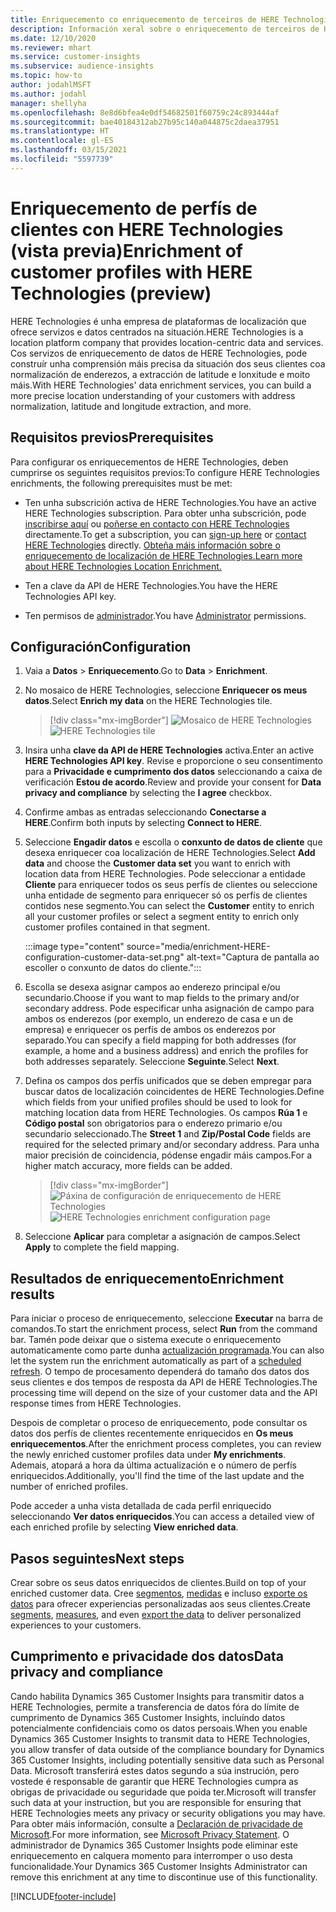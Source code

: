 ```yaml
---
title: Enriquecemento co enriquecemento de terceiros de HERE Technologies
description: Información xeral sobre o enriquecemento de terceiros de HERE Technologies.
ms.date: 12/10/2020
ms.reviewer: mhart
ms.service: customer-insights
ms.subservice: audience-insights
ms.topic: how-to
author: jodahlMSFT
ms.author: jodahl
manager: shellyha
ms.openlocfilehash: 8e8d6bfea4e0df54682501f60759c24c893444af
ms.sourcegitcommit: bae40184312ab27b95c140a044875c2daea37951
ms.translationtype: HT
ms.contentlocale: gl-ES
ms.lasthandoff: 03/15/2021
ms.locfileid: "5597739"
---
```

# <a name="enrichment-of-customer-profiles-with-here-technologies-preview"></a><span data-ttu-id="92157-103">Enriquecemento de perfís de clientes con HERE Technologies (vista previa)</span><span class="sxs-lookup"><span data-stu-id="92157-103">Enrichment of customer profiles with HERE Technologies (preview)</span></span>

<span data-ttu-id="92157-104">HERE Technologies é unha empresa de plataformas de localización que ofrece servizos e datos centrados na situación.</span><span class="sxs-lookup"><span data-stu-id="92157-104">HERE Technologies is a location platform company that provides location-centric data and services.</span></span> <span data-ttu-id="92157-105">Cos servizos de enriquecemento de datos de HERE Technologies, pode construír unha comprensión máis precisa da situación dos seus clientes coa normalización de enderezos, a extracción de latitude e lonxitude e moito máis.</span><span class="sxs-lookup"><span data-stu-id="92157-105">With HERE Technologies' data enrichment services, you can build a more precise location understanding of your customers with address normalization, latitude and longitude extraction, and more.</span></span>

## <a name="prerequisites"></a><span data-ttu-id="92157-106">Requisitos previos</span><span class="sxs-lookup"><span data-stu-id="92157-106">Prerequisites</span></span>

<span data-ttu-id="92157-107">Para configurar os enriquecementos de HERE Technologies, deben cumprirse os seguintes requisitos previos:</span><span class="sxs-lookup"><span data-stu-id="92157-107">To configure HERE Technologies enrichments, the following prerequisites must be met:</span></span>

- <span data-ttu-id="92157-108">Ten unha subscrición activa de HERE Technologies.</span><span class="sxs-lookup"><span data-stu-id="92157-108">You have an active HERE Technologies subscription.</span></span> <span data-ttu-id="92157-109">Para obter unha subscrición, pode [inscribirse aquí](https://developer.here.com/sign-up?utm_medium=referral&utm_source=Microsoft-Dynamics-CI&create=Freemium-Basic) ou [poñerse en contacto con HERE Technologies](https://developer.here.com/help?utm_medium=referral&utm_source=Microsoft-Dynamics-CI#how-can-we-help-you) directamente.</span><span class="sxs-lookup"><span data-stu-id="92157-109">To get a subscription, you can [sign-up here](https://developer.here.com/sign-up?utm_medium=referral&utm_source=Microsoft-Dynamics-CI&create=Freemium-Basic) or [contact HERE Technologies](https://developer.here.com/help?utm_medium=referral&utm_source=Microsoft-Dynamics-CI#how-can-we-help-you) directly.</span></span> [<span data-ttu-id="92157-110">Obteña máis información sobre o enriquecemento de localización de HERE Technologies.</span><span class="sxs-lookup"><span data-stu-id="92157-110">Learn more about HERE Technologies Location Enrichment.</span></span>](https://developer.here.com/location-enrichment?cid=Dev-MicrosoftDynamics-DB-0-Dev-&utm_source=MicrosoftDynamics&utm_medium=referral&utm_campaign=Online_Dev_ReferralMicrosoft)

- <span data-ttu-id="92157-111">Ten a clave da API de HERE Technologies.</span><span class="sxs-lookup"><span data-stu-id="92157-111">You have the HERE Technologies API key.</span></span>

- <span data-ttu-id="92157-112">Ten permisos de [administrador](permissions.md#administrator).</span><span class="sxs-lookup"><span data-stu-id="92157-112">You have [Administrator](permissions.md#administrator) permissions.</span></span>

## <a name="configuration"></a><span data-ttu-id="92157-113">Configuración</span><span class="sxs-lookup"><span data-stu-id="92157-113">Configuration</span></span>

1. <span data-ttu-id="92157-114">Vaia a **Datos** > **Enriquecemento**.</span><span class="sxs-lookup"><span data-stu-id="92157-114">Go to **Data** > **Enrichment**.</span></span>

1. <span data-ttu-id="92157-115">No mosaico de HERE Technologies, seleccione **Enriquecer os meus datos**.</span><span class="sxs-lookup"><span data-stu-id="92157-115">Select **Enrich my data** on the HERE Technologies tile.</span></span>

   > [!div class="mx-imgBorder"]
   > <span data-ttu-id="92157-116">![Mosaico de HERE Technologies](media/HERE-tile.png "Mosaico de HERE Technologies")</span><span class="sxs-lookup"><span data-stu-id="92157-116">![HERE Technologies tile](media/HERE-tile.png "HERE Technologies tile")</span></span>

1. <span data-ttu-id="92157-117">Insira unha **clave da API de HERE Technologies** activa.</span><span class="sxs-lookup"><span data-stu-id="92157-117">Enter an active **HERE Technologies API key**.</span></span> <span data-ttu-id="92157-118">Revise e proporcione o seu consentimento para a **Privacidade e cumprimento dos datos** seleccionando a caixa de verificación **Estou de acordo**.</span><span class="sxs-lookup"><span data-stu-id="92157-118">Review and provide your consent for **Data privacy and compliance** by selecting the **I agree** checkbox.</span></span> 

1. <span data-ttu-id="92157-119">Confirme ambas as entradas seleccionando **Conectarse a HERE**.</span><span class="sxs-lookup"><span data-stu-id="92157-119">Confirm both inputs by selecting **Connect to HERE**.</span></span>

1.  <span data-ttu-id="92157-120">Seleccione **Engadir datos** e escolla o **conxunto de datos de cliente** que desexa enriquecer coa localización de HERE Technologies.</span><span class="sxs-lookup"><span data-stu-id="92157-120">Select **Add data** and choose the **Customer data set** you want to enrich with location data from HERE Technologies.</span></span> <span data-ttu-id="92157-121">Pode seleccionar a entidade **Cliente** para enriquecer todos os seus perfís de clientes ou seleccione unha entidade de segmento para enriquecer só os perfís de clientes contidos nese segmento.</span><span class="sxs-lookup"><span data-stu-id="92157-121">You can select the **Customer** entity to enrich all your customer profiles or select a segment entity to enrich only customer profiles contained in that segment.</span></span>

    :::image type="content" source="media/enrichment-HERE-configuration-customer-data-set.png" alt-text="Captura de pantalla ao escoller o conxunto de datos do cliente.":::

1. <span data-ttu-id="92157-123">Escolla se desexa asignar campos ao enderezo principal e/ou secundario.</span><span class="sxs-lookup"><span data-stu-id="92157-123">Choose if you want to map fields to the primary and/or secondary address.</span></span> <span data-ttu-id="92157-124">Pode especificar unha asignación de campo para ambos os enderezos (por exemplo, un enderezo de casa e un de empresa) e enriquecer os perfís de ambos os enderezos por separado.</span><span class="sxs-lookup"><span data-stu-id="92157-124">You can specify a field mapping for both addresses (for example, a home and a business address) and enrich the profiles for both addresses separately.</span></span> <span data-ttu-id="92157-125">Seleccione **Seguinte**.</span><span class="sxs-lookup"><span data-stu-id="92157-125">Select **Next**.</span></span>

1. <span data-ttu-id="92157-126">Defina os campos dos perfís unificados que se deben empregar para buscar datos de localización coincidentes de HERE Technologies.</span><span class="sxs-lookup"><span data-stu-id="92157-126">Define which fields from your unified profiles should be used to look for matching location data from HERE Technologies.</span></span> <span data-ttu-id="92157-127">Os campos **Rúa 1** e **Código postal** son obrigatorios para o enderezo primario e/ou secundario seleccionado.</span><span class="sxs-lookup"><span data-stu-id="92157-127">The **Street 1** and **Zip/Postal Code** fields are required for the selected primary and/or secondary address.</span></span> <span data-ttu-id="92157-128">Para unha maior precisión de coincidencia, pódense engadir máis campos.</span><span class="sxs-lookup"><span data-stu-id="92157-128">For a higher match accuracy, more fields can be added.</span></span>

   > [!div class="mx-imgBorder"]
   > <span data-ttu-id="92157-129">![Páxina de configuración de enriquecemento de HERE Technologies](media/enrichment-HERE-configuration.png "Páxina de configuración de enriquecemento de HERE Technologies")</span><span class="sxs-lookup"><span data-stu-id="92157-129">![HERE Technologies enrichment configuration page](media/enrichment-HERE-configuration.png "HERE Technologies enrichment configuration page")</span></span>

1. <span data-ttu-id="92157-130">Seleccione **Aplicar** para completar a asignación de campos.</span><span class="sxs-lookup"><span data-stu-id="92157-130">Select **Apply** to complete the field mapping.</span></span>

## <a name="enrichment-results"></a><span data-ttu-id="92157-131">Resultados de enriquecemento</span><span class="sxs-lookup"><span data-stu-id="92157-131">Enrichment results</span></span>

<span data-ttu-id="92157-132">Para iniciar o proceso de enriquecemento, seleccione **Executar** na barra de comandos.</span><span class="sxs-lookup"><span data-stu-id="92157-132">To start the enrichment process, select **Run** from the command bar.</span></span> <span data-ttu-id="92157-133">Tamén pode deixar que o sistema execute o enriquecemento automaticamente como parte dunha [actualización programada](system.md#schedule-tab).</span><span class="sxs-lookup"><span data-stu-id="92157-133">You can also let the system run the enrichment automatically as part of a [scheduled refresh](system.md#schedule-tab).</span></span> <span data-ttu-id="92157-134">O tempo de procesamento dependerá do tamaño dos datos dos seus clientes e dos tempos de resposta da API de HERE Technologies.</span><span class="sxs-lookup"><span data-stu-id="92157-134">The processing time will depend on the size of your customer data and the API response times from HERE Technologies.</span></span>

<span data-ttu-id="92157-135">Despois de completar o proceso de enriquecemento, pode consultar os datos dos perfís de clientes recentemente enriquecidos en **Os meus enriquecementos**.</span><span class="sxs-lookup"><span data-stu-id="92157-135">After the enrichment process completes, you can review the newly enriched customer profiles data under **My enrichments**.</span></span> <span data-ttu-id="92157-136">Ademais, atopará a hora da última actualización e o número de perfís enriquecidos.</span><span class="sxs-lookup"><span data-stu-id="92157-136">Additionally, you'll find the time of the last update and the number of enriched profiles.</span></span>

<span data-ttu-id="92157-137">Pode acceder a unha vista detallada de cada perfil enriquecido seleccionando **Ver datos enriquecidos**.</span><span class="sxs-lookup"><span data-stu-id="92157-137">You can access a detailed view of each enriched profile by selecting **View enriched data**.</span></span>

## <a name="next-steps"></a><span data-ttu-id="92157-138">Pasos seguintes</span><span class="sxs-lookup"><span data-stu-id="92157-138">Next steps</span></span>

<span data-ttu-id="92157-139">Crear sobre os seus datos enriquecidos de clientes.</span><span class="sxs-lookup"><span data-stu-id="92157-139">Build on top of your enriched customer data.</span></span> <span data-ttu-id="92157-140">Cree [segmentos](segments.md), [medidas](measures.md) e incluso [exporte os datos](export-destinations.md) para ofrecer experiencias personalizadas aos seus clientes.</span><span class="sxs-lookup"><span data-stu-id="92157-140">Create [segments](segments.md), [measures](measures.md), and even [export the data](export-destinations.md) to deliver personalized experiences to your customers.</span></span>

## <a name="data-privacy-and-compliance"></a><span data-ttu-id="92157-141">Cumprimento e privacidade dos datos</span><span class="sxs-lookup"><span data-stu-id="92157-141">Data privacy and compliance</span></span>

<span data-ttu-id="92157-142">Cando habilita Dynamics 365 Customer Insights para transmitir datos a HERE Technologies, permite a transferencia de datos fóra do límite de cumprimento de Dynamics 365 Customer Insights, incluíndo datos potencialmente confidenciais como os datos persoais.</span><span class="sxs-lookup"><span data-stu-id="92157-142">When you enable Dynamics 365 Customer Insights to transmit data to HERE Technologies, you allow transfer of data outside of the compliance boundary for Dynamics 365 Customer Insights, including potentially sensitive data such as Personal Data.</span></span> <span data-ttu-id="92157-143">Microsoft transferirá estes datos segundo a súa instrución, pero vostede é responsable de garantir que HERE Technologies cumpra as obrigas de privacidade ou seguridade que poida ter.</span><span class="sxs-lookup"><span data-stu-id="92157-143">Microsoft will transfer such data at your instruction, but you are responsible for ensuring that HERE Technologies meets any privacy or security obligations you may have.</span></span> <span data-ttu-id="92157-144">Para obter máis información, consulte a [Declaración de privacidade de Microsoft](https://go.microsoft.com/fwlink/?linkid=396732).</span><span class="sxs-lookup"><span data-stu-id="92157-144">For more information, see [Microsoft Privacy Statement](https://go.microsoft.com/fwlink/?linkid=396732).</span></span>
<span data-ttu-id="92157-145">O administrador de Dynamics 365 Customer Insights pode eliminar este enriquecemento en calquera momento para interromper o uso desta funcionalidade.</span><span class="sxs-lookup"><span data-stu-id="92157-145">Your Dynamics 365 Customer Insights Administrator can remove this enrichment at any time to discontinue use of this functionality.</span></span>


[!INCLUDE[footer-include](../includes/footer-banner.md)]